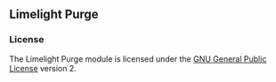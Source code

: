 ## Limelight Purge

### License

The Limelight Purge module is licensed under the [GNU General Public License](./LICENSE.md) version 2.
